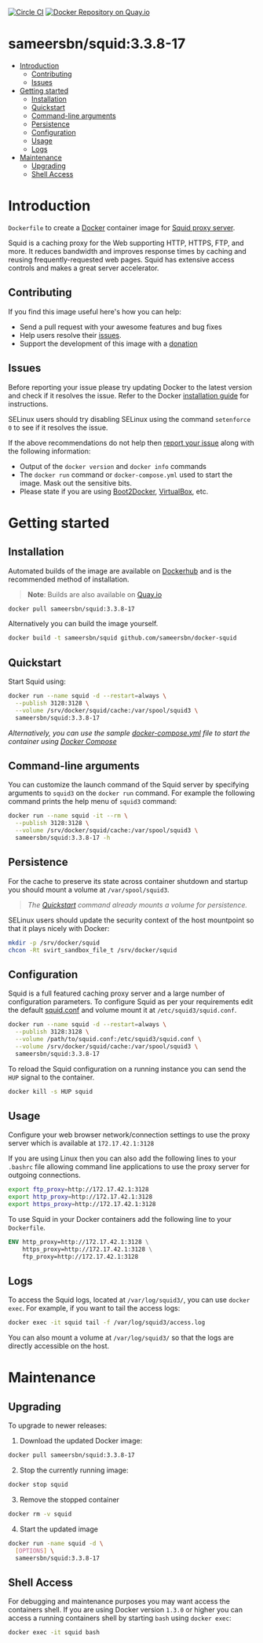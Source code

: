 [![Circle CI](https://circleci.com/gh/sameersbn/docker-squid.svg?style=shield)](https://circleci.com/gh/sameersbn/docker-squid) [![Docker Repository on Quay.io](https://quay.io/repository/sameersbn/squid/status "Docker Repository on Quay.io")](https://quay.io/repository/sameersbn/squid)

# sameersbn/squid:3.3.8-17

- [Introduction](#introduction)
  - [Contributing](#contributing)
  - [Issues](#issues)
- [Getting started](#getting-started)
  - [Installation](#installation)
  - [Quickstart](#quickstart)
  - [Command-line arguments](#command-line-arguments)
  - [Persistence](#persistence)
  - [Configuration](#configuration)
  - [Usage](#usage)
  - [Logs](#logs)
- [Maintenance](#maintenance)
  - [Upgrading](#upgrading)
  - [Shell Access](#shell-access)

# Introduction

`Dockerfile` to create a [Docker](https://www.docker.com/) container image for [Squid proxy server](http://www.squid-cache.org/).

Squid is a caching proxy for the Web supporting HTTP, HTTPS, FTP, and more. It reduces bandwidth and improves response times by caching and reusing frequently-requested web pages. Squid has extensive access controls and makes a great server accelerator.

## Contributing

If you find this image useful here's how you can help:

- Send a pull request with your awesome features and bug fixes
- Help users resolve their [issues](../../issues?q=is%3Aopen+is%3Aissue).
- Support the development of this image with a [donation](http://www.damagehead.com/donate/)

## Issues

Before reporting your issue please try updating Docker to the latest version and check if it resolves the issue. Refer to the Docker [installation guide](https://docs.docker.com/installation) for instructions.

SELinux users should try disabling SELinux using the command `setenforce 0` to see if it resolves the issue.

If the above recommendations do not help then [report your issue](../../issues/new) along with the following information:

- Output of the `docker version` and `docker info` commands
- The `docker run` command or `docker-compose.yml` used to start the image. Mask out the sensitive bits.
- Please state if you are using [Boot2Docker](http://www.boot2docker.io), [VirtualBox](https://www.virtualbox.org), etc.

# Getting started

## Installation

Automated builds of the image are available on [Dockerhub](https://hub.docker.com/r/sameersbn/squid) and is the recommended method of installation.

> **Note**: Builds are also available on [Quay.io](https://quay.io/repository/sameersbn/squid)

```bash
docker pull sameersbn/squid:3.3.8-17
```

Alternatively you can build the image yourself.

```bash
docker build -t sameersbn/squid github.com/sameersbn/docker-squid
```

## Quickstart

Start Squid using:

```bash
docker run --name squid -d --restart=always \
  --publish 3128:3128 \
  --volume /srv/docker/squid/cache:/var/spool/squid3 \
  sameersbn/squid:3.3.8-17
```

*Alternatively, you can use the sample [docker-compose.yml](docker-compose.yml) file to start the container using [Docker Compose](https://docs.docker.com/compose/)*

## Command-line arguments

You can customize the launch command of the Squid server by specifying arguments to `squid3` on the `docker run` command. For example the following command prints the help menu of `squid3` command:

```bash
docker run --name squid -it --rm \
  --publish 3128:3128 \
  --volume /srv/docker/squid/cache:/var/spool/squid3 \
  sameersbn/squid:3.3.8-17 -h
```

## Persistence

For the cache to preserve its state across container shutdown and startup you should mount a volume at `/var/spool/squid3`.

> *The [Quickstart](#quickstart) command already mounts a volume for persistence.*

SELinux users should update the security context of the host mountpoint so that it plays nicely with Docker:

```bash
mkdir -p /srv/docker/squid
chcon -Rt svirt_sandbox_file_t /srv/docker/squid
```

## Configuration

Squid is a full featured caching proxy server and a large number of configuration parameters. To configure Squid as per your requirements edit the default [squid.conf](squid.conf) and volume mount it at `/etc/squid3/squid.conf`.

```bash
docker run --name squid -d --restart=always \
  --publish 3128:3128 \
  --volume /path/to/squid.conf:/etc/squid3/squid.conf \
  --volume /srv/docker/squid/cache:/var/spool/squid3 \
  sameersbn/squid:3.3.8-17
```

To reload the Squid configuration on a running instance you can send the `HUP` signal to the container.

```bash
docker kill -s HUP squid
```

## Usage

Configure your web browser network/connection settings to use the proxy server which is available at `172.17.42.1:3128`

If you are using Linux then you can also add the following lines to your `.bashrc` file allowing command line applications to use the proxy server for outgoing connections.

```bash
export ftp_proxy=http://172.17.42.1:3128
export http_proxy=http://172.17.42.1:3128
export https_proxy=http://172.17.42.1:3128
```

To use Squid in your Docker containers add the following line to your `Dockerfile`.

```dockerfile
ENV http_proxy=http://172.17.42.1:3128 \
    https_proxy=http://172.17.42.1:3128 \
    ftp_proxy=http://172.17.42.1:3128
```

## Logs

To access the Squid logs, located at `/var/log/squid3/`, you can use `docker exec`. For example, if you want to tail the access logs:

```bash
docker exec -it squid tail -f /var/log/squid3/access.log
```

You can also mount a volume at `/var/log/squid3/` so that the logs are directly accessible on the host.

# Maintenance

## Upgrading

To upgrade to newer releases:

  1. Download the updated Docker image:

  ```bash
  docker pull sameersbn/squid:3.3.8-17
  ```

  2. Stop the currently running image:

  ```bash
  docker stop squid
  ```

  3. Remove the stopped container

  ```bash
  docker rm -v squid
  ```

  4. Start the updated image

  ```bash
  docker run -name squid -d \
    [OPTIONS] \
    sameersbn/squid:3.3.8-17
  ```

## Shell Access

For debugging and maintenance purposes you may want access the containers shell. If you are using Docker version `1.3.0` or higher you can access a running containers shell by starting `bash` using `docker exec`:

```bash
docker exec -it squid bash
```
